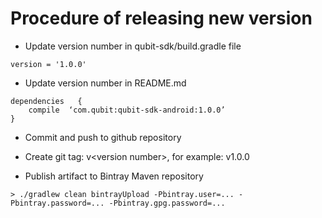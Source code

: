 
# Procedure of releasing new version

* Update version number in qubit-sdk/build.gradle file

```
version = '1.0.0'
```

* Update version number in README.md

```
dependencies   {
    compile  ‘com.qubit:qubit-sdk-android:1.0.0’
}
```

* Commit and push to github repository

* Create git tag: v\<version number\>, for example: v1.0.0

* Publish artifact to Bintray Maven repository

```
> ./gradlew clean bintrayUpload -Pbintray.user=... -Pbintray.password=... -Pbintray.gpg.password=...
```

